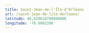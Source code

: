 ```yaml
---
title: Saint-Jean-de-l'Île-d'Orléans
url: /saint-jean-de-lile-dorleans/
latitude: 46.920618700000006
longitude: -70.8902398
---
```

